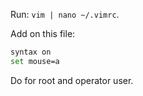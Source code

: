 Run: `vim | nano ~/.vimrc`.

Add on this file:


```bash
syntax on
set mouse=a
```

Do for root and operator user.